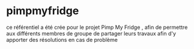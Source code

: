 # pimpmyfridge
ce référentiel  a été crée pour le projet Pimp My Fridge , afin de permettre aux différents membres de groupe de partager leurs travaux afin d'y apporter des résolutions en cas de problème
